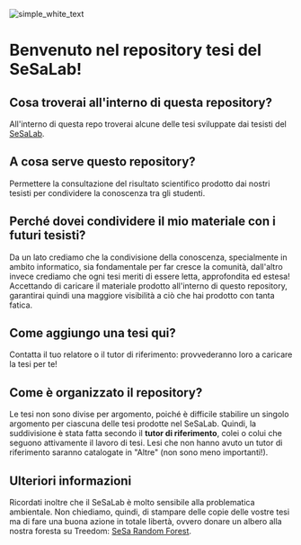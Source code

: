 
![simple_white_text](https://user-images.githubusercontent.com/32549979/191057668-4197f78e-8284-4040-af72-0e8b682a7a9d.png)

# Benvenuto nel repository tesi del SeSaLab!

## Cosa troverai all'interno di questa repository?

All'interno di questa repo troverai alcune delle tesi sviluppate dai tesisti del [SeSaLab](https://sesalabunisa.github.io/).

## A cosa serve questo repository?

Permettere la consultazione del risultato scientifico prodotto dai nostri tesisti per condividere la conoscenza tra gli studenti.

## Perché dovei condividere il mio materiale con i futuri tesisti?

Da un lato crediamo che la condivisione della conoscenza, specialmente in ambito informatico, sia fondamentale per far cresce la comunità, dall'altro invece crediamo che ogni tesi meriti di essere letta, approfondita ed estesa! Accettando di caricare il materiale prodotto all'interno di questo repository, garantirai quindi una maggiore visibilità a ciò che hai prodotto con tanta fatica.

## Come aggiungo una tesi qui?

Contatta il tuo relatore o il tutor di riferimento: provvederanno loro a caricare la tesi per te!

## Come è organizzato il repository?

Le tesi non sono divise per argomento, poiché è difficile stabilire un singolo argomento per ciascuna delle tesi prodotte nel SeSaLab. Quindi, la suddivisione è stata fatta secondo il **tutor di riferimento**, colei o colui che seguono attivamente il lavoro di tesi. Lesi che non hanno avuto un tutor di riferimento saranno catalogate in "Altre" (non sono meno importanti!).

## Ulteriori informazioni

Ricordati inoltre che il SeSaLab è molto sensibile alla problematica ambientale. Non chiediamo, quindi, di stampare delle copie delle vostre tesi ma di fare una buona azione in totale libertà, ovvero donare un albero alla nostra foresta su Treedom: [SeSa Random Forest](https://www.treedom.net/it/user/sesalab/event/sesa-random-forest).
